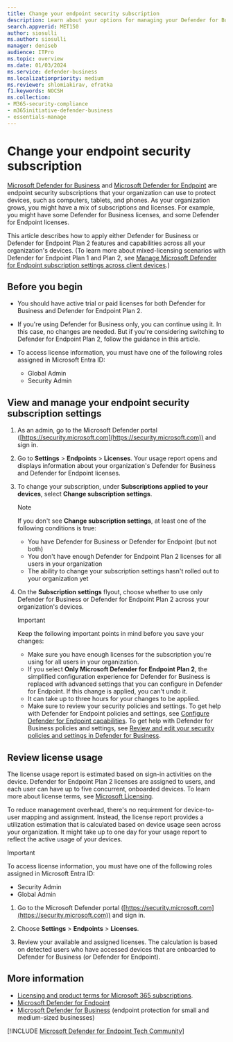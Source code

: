 ```yaml
---
title: Change your endpoint security subscription
description: Learn about your options for managing your Defender for Business or Defender for Endpoint subscription settings. Choose between Defender for Endpoint or Defender for Business.
search.appverid: MET150  
author: siosulli
ms.author: siosulli
manager: deniseb 
audience: ITPro
ms.topic: overview
ms.date: 01/03/2024
ms.service: defender-business
ms.localizationpriority: medium
ms.reviewer: shlomiakirav, efratka
f1.keywords: NOCSH  
ms.collection: 
- M365-security-compliance
- m365initiative-defender-business
- essentials-manage
---
```


# Change your endpoint security subscription

[Microsoft Defender for Business](mdb-overview.md) and [Microsoft Defender for Endpoint](/defender-endpoint/microsoft-defender-endpoint) are endpoint security subscriptions that your organization can use to protect devices, such as computers, tablets, and phones. As your organization grows, you might have a mix of subscriptions and licenses. For example, you might have some Defender for Business licenses, and some Defender for Endpoint licenses. 

This article describes how to apply either Defender for Business or Defender for Endpoint Plan 2 features and capabilities across all your organization's devices. (To learn more about mixed-licensing scenarios with Defender for Endpoint Plan 1 and Plan 2, see [Manage Microsoft Defender for Endpoint subscription settings across client devices](/defender-endpoint/defender-endpoint-subscription-settings).)

## Before you begin

- You should have active trial or paid licenses for both Defender for Business and Defender for Endpoint Plan 2. 

- If you're using Defender for Business only, you can continue using it. In this case, no changes are needed. But if you're considering switching to Defender for Endpoint Plan 2, follow the guidance in this article.
- To access license information, you must have one of the following roles assigned in Microsoft Entra ID:
   
   - Global Admin
   - Security Admin

## View and manage your endpoint security subscription settings

1. As an admin, go to the Microsoft Defender portal ([https://security.microsoft.com](https://security.microsoft.com)) and sign in.

2. Go to **Settings** > **Endpoints** > **Licenses**. Your usage report opens and displays information about your organization's Defender for Business and Defender for Endpoint licenses.

3. To change your subscription, under **Subscriptions applied to your devices**, select **Change subscription settings**. 

   > [!NOTE]
   > If you don't see **Change subscription settings**, at least one of the following conditions is true:
   > - You have Defender for Business or Defender for Endpoint (but not both)
   > - You don't have enough Defender for Endpoint Plan 2 licenses for all users in your organization 
   > - The ability to change your subscription settings hasn't rolled out to your organization yet

4. On the **Subscription settings** flyout, choose whether to use only Defender for Business or Defender for Endpoint Plan 2 across your organization's devices. 

   > [!IMPORTANT]
   > Keep the following important points in mind before you save your changes:
   > 
   >   - Make sure you have enough licenses for the subscription you're using for all users in your organization. 
   >   - If you select **Only Microsoft Defender for Endpoint Plan 2**, the simplified configuration experience for Defender for Business is replaced with advanced settings that you can configure in Defender for Endpoint. If this change is applied, you can't undo it.
   >   - It can take up to three hours for your changes to be applied.
   >   - Make sure to review your security policies and settings. To get help with Defender for Endpoint policies and settings, see [Configure Defender for Endpoint capabilities](/defender-endpoint/onboard-configure). To get help with Defender for Business policies and settings, see [Review and edit your security policies and settings in Defender for Business](mdb-configure-security-settings.md).  

## Review license usage

The license usage report is estimated based on sign-in activities on the device. Defender for Endpoint Plan 2 licenses are assigned to users, and each user can have up to five concurrent, onboarded devices. To learn more about license terms, see [Microsoft Licensing](https://www.microsoft.com/en-us/licensing/default).  

To reduce management overhead, there's no requirement for device-to-user mapping and assignment. Instead, the license report provides a utilization estimation that is calculated based on device usage seen across your organization. It might take up to one day for your usage report to reflect the active usage of your devices.

> [!IMPORTANT]
> To access license information, you must have one of the following roles assigned in Microsoft Entra ID:
> - Security Admin
> - Global Admin

1. Go to the Microsoft Defender portal ([https://security.microsoft.com](https://security.microsoft.com)) and sign in.

2. Choose **Settings** > **Endpoints** > **Licenses**.

3. Review your available and assigned licenses. The calculation is based on detected users who have accessed devices that are onboarded to Defender for Business (or Defender for Endpoint).

## More information

- [Licensing and product terms for Microsoft 365 subscriptions](https://www.microsoft.com/licensing/terms/productoffering/Microsoft365/MCA).
- [Microsoft Defender for Endpoint](/microsoft-365/security/defender-endpoint/microsoft-defender-endpoint)
- [Microsoft Defender for Business](/microsoft-365/security/defender-business/mdb-overview) (endpoint protection for small and medium-sized businesses)

[!INCLUDE [Microsoft Defender for Endpoint Tech Community](../includes/defender-mde-techcommunity.md)]
